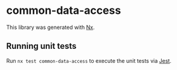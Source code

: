 # common-data-access

This library was generated with [Nx](https://nx.dev).

## Running unit tests

Run `nx test common-data-access` to execute the unit tests via [Jest](https://jestjs.io).
